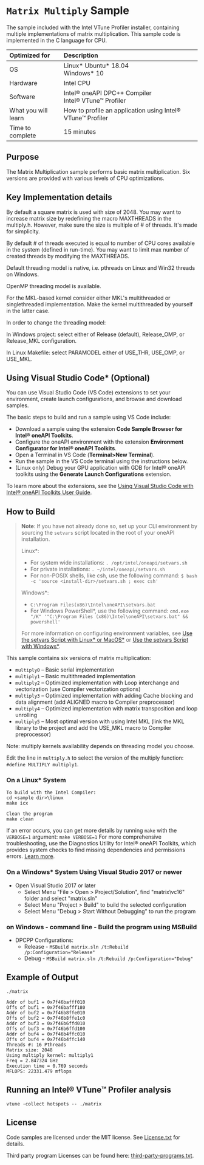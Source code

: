 # `Matrix Multiply` Sample
The sample included with the Intel VTune Profiler installer, containing multiple implementations of matrix multiplication. This sample code is implemented in the C language for CPU.

| Optimized for                     | Description
|:---                               |:---
| OS                                | Linux* Ubuntu* 18.04 <br> Windows* 10
| Hardware                          | Intel CPU
| Software                          | Intel&reg; oneAPI DPC++ Compiler <br> Intel&reg; VTune&trade; Profiler
| What you will learn               | How to profile an application using Intel&reg; VTune&trade; Profiler
| Time to complete                  | 15 minutes

## Purpose

The Matrix Multiplication sample performs basic matrix multiplication. Six
versions are provided with various levels of CPU optimizations.

## Key Implementation details

By default a square matrix is used with size of 2048. You may want to increase matrix size by redefining the macro MAXTHREADS in the multiply.h. However, make sure the size is multiple of # of threads. It's made for simplicity.

By default # of threads executed is equal to number of CPU cores available in the system (defined in run-time). You may want to limit max number of created threads by modifying the MAXTHREADS. 

Default threading model is native, i.e. pthreads on Linux and Win32 threads on Windows.

OpenMP threading model is available.

For the MKL-based kernel consider either MKL's multithreaded or singlethreaded implementation. Make the kernel multithreaded by yourself in the latter case. 

In order to change the threading model:

In Windows project: select either of Release (default), Release_OMP, or Release_MKL configuration.

In Linux Makefile: select PARAMODEL either of USE_THR, USE_OMP, or USE_MKL.

## Using Visual Studio Code* (Optional)

You can use Visual Studio Code (VS Code) extensions to set your environment, create launch configurations,
and browse and download samples.

The basic steps to build and run a sample using VS Code include:
 - Download a sample using the extension **Code Sample Browser for Intel&reg; oneAPI Toolkits**.
 - Configure the oneAPI environment with the extension **Environment Configurator for Intel&reg; oneAPI Toolkits**.
 - Open a Terminal in VS Code (**Terminal>New Terminal**).
 - Run the sample in the VS Code terminal using the instructions below.
 - (Linux only) Debug your GPU application with GDB for Intel® oneAPI toolkits using the **Generate Launch Configurations** extension.

To learn more about the extensions, see the
[Using Visual Studio Code with Intel® oneAPI Toolkits User Guide](https://www.intel.com/content/www/us/en/develop/documentation/using-vs-code-with-intel-oneapi/top.html).

## How to Build

> **Note**: If you have not already done so, set up your CLI
> environment by sourcing  the `setvars` script located in
> the root of your oneAPI installation.
>
> Linux*:
> - For system wide installations: `. /opt/intel/oneapi/setvars.sh`
> - For private installations: `. ~/intel/oneapi/setvars.sh`
> - For non-POSIX shells, like csh, use the following command: `$ bash -c 'source <install-dir>/setvars.sh ; exec csh'`
>
> Windows*:
> - `C:\Program Files(x86)\Intel\oneAPI\setvars.bat`
> - For Windows PowerShell*, use the following command: `cmd.exe "/K" '"C:\Program Files (x86)\Intel\oneAPI\setvars.bat" && powershell'`
>
> For more information on configuring environment variables, see [Use the setvars Script with Linux* or MacOS*](https://www.intel.com/content/www/us/en/develop/documentation/oneapi-programming-guide/top/oneapi-development-environment-setup/use-the-setvars-script-with-linux-or-macos.html) or [Use the setvars Script with Windows*](https://www.intel.com/content/www/us/en/develop/documentation/oneapi-programming-guide/top/oneapi-development-environment-setup/use-the-setvars-script-with-windows.html).

This sample contains six versions of matrix multiplication:

- `multiply0` – Basic serial implementation
- `multiply1` – Basic multithreaded implementation
- `multiply2` – Optimized implementation with Loop interchange and vectorization (use Compiler vectorization options)
- `multiply3` – Optimized implementation with adding Cache blocking and data alignment (add ALIGNED macro to Compiler preprocessor)
- `multiply4` – Optimized implementation with matrix transposition and loop unrolling
- `multiply5` – Most optimal version with using Intel MKL (link the MKL library to the project and add the USE_MKL macro to Compiler preprocessor)
  
Note: multiply kernels availability depends on threading model you choose.

Edit the line in `multiply.h` to select the version of the multiply function:
`#define MULTIPLY multiply1`.

### On a Linux* System
	To build with the Intel Compiler:
	cd <sample dir>\linux
	make icx

    Clean the program
    make clean

If an error occurs, you can get more details by running `make` with
the `VERBOSE=1` argument:
``make VERBOSE=1``
For more comprehensive troubleshooting, use the Diagnostics Utility for
Intel® oneAPI Toolkits, which provides system checks to find missing
dependencies and permissions errors.
[Learn more](https://www.intel.com/content/www/us/en/develop/documentation/diagnostic-utility-user-guide/top.html).


### On a Windows* System Using Visual Studio 2017 or newer
   * Open Visual Studio 2017 or later
     * Select Menu "File > Open > Project/Solution", find "matrix\vc16" folder and select "matrix.sln"
     * Select Menu "Project > Build" to build the selected configuration
     * Select Menu "Debug > Start Without Debugging" to run the program

### on Windows - command line - Build the program using MSBuild
- DPCPP Configurations:
  - Release - `MSBuild matrix.sln /t:Rebuild /p:Configuration="Release"`
  - Debug - `MSBuild matrix.sln /t:Rebuild /p:Configuration="Debug"`


## Example of Output
```
./matrix

Addr of buf1 = 0x7f46bafff010
Offs of buf1 = 0x7f46bafff180
Addr of buf2 = 0x7f46b8ffe010
Offs of buf2 = 0x7f46b8ffe1c0
Addr of buf3 = 0x7f46b6ffd010
Offs of buf3 = 0x7f46b6ffd100
Addr of buf4 = 0x7f46b4ffc010
Offs of buf4 = 0x7f46b4ffc140
Threads #: 16 Pthreads
Matrix size: 2048
Using multiply kernel: multiply1
Freq = 2.847324 GHz
Execution time = 0.769 seconds
MFLOPS: 22331.479 mflops
```

## Running an Intel&reg; VTune&trade; Profiler analysis
```
vtune -collect hotspots -- ./matrix
```

## License
Code samples are licensed under the MIT license. See
[License.txt](https://github.com/oneapi-src/oneAPI-samples/blob/master/License.txt) for details.

Third party program Licenses can be found here: [third-party-programs.txt](https://github.com/oneapi-src/oneAPI-samples/blob/master/third-party-programs.txt).


 
